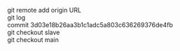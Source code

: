 git remote add origin URL<br/>
git log<br/>
commit 3d03e18b26aa3b1c1adc5a803c636269376de4fb<br/>
git checkout slave<br/>
git checkout main<br/>
